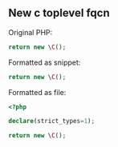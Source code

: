 ## New c toplevel fqcn

Original PHP:

```php
return new \C();
```

Formatted as snippet:

```php
return new \C();
```

Formatted as file:

```php
<?php

declare(strict_types=1);

return new \C();
```
